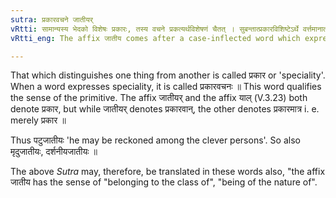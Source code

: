 ```yaml
---
sutra: प्रकारवचने जातीयर्
vRtti: सामान्यस्य भेदको विशेषः प्रकारः, तस्य वचने प्रकत्यर्थविशेषणं चैतत् । सुबन्तात्प्रकारविशिष्टेऽर्थे वर्त्तमानात् प्रातिपदिकात् स्वार्थेजातीयर् प्रत्ययो भवति ॥
vRtti_eng: The affix जातीय comes after a case-inflected word which expresses 'a speciality'.

---
```

That which distinguishes one thing from another is called प्रकार or 'speciality'. When a word expresses speciality, it is called प्रकारवचनः ॥ This word qualifies the sense of the primitive. The affix जातीयर् and the affix याल् (V.3.23) both denote प्रकार, but while जातीयर् denotes प्रकारवान्, the other denotes प्रकारमात्र i. e. merely प्रकार ॥

Thus पटुजातीयः 'he may be reckoned among the clever persons'. So also मृदुजातीयः, दर्शनीयजातीयः ॥  

The above _Sutra_ may, therefore, be translated in these words also, "the affix जातीय has the sense of "belonging to the class of", "being of the nature of".